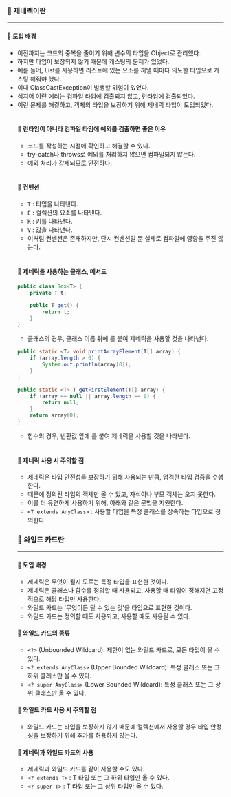 ### 🔶 제네렉이란
----

#### 🔸 도입 배경

- 이전까지는 코드의 중복을 줄이기 위해 변수의 타입을 Object로 관리했다.
- 하지만 타입이 보장되지 않기 때문에 캐스팅의 문제가 있었다.
- 예를 들어, List<Object>를 사용하면 리스트에 있는 요소를 꺼낼 때마다 의도한 타입으로 캐스팅 해줘야 했다.
- 이때 ClassCastException이 발생할 위험이 있었다.
- 심지어 이런 에러는 컴파일 타임에 검출되지 않고, 런타임에 검출되었다.
- 이런 문제를 해결하고, 객체의 타입을 보장하기 위해 제네릭 타입이 도입되었다.

<br>

#### 🔸 런타임이 아니라 컴파일 타임에 예외를 검출하면 좋은 이유

- 코드를 작성하는 시점에 확인하고 해결할 수 있다.
- try-catch나 throws로 예외를 처리하지 않으면 컴파일되지 않는다.
- 예외 처리가 강제되므로 안전하다.

<br>

#### 🔸 컨벤션

- `T` : 타입을 나타낸다.
- `E` : 컬렉션의 요소를 나타낸다.
- `K` : 키를 나타낸다.
- `V` : 값을 나타낸다.
- 이처럼 컨벤션은 존재하지만, 단시 컨벤션일 뿐 실제로 컴파일에 영향을 주진 않는다.

<br>

#### 🔸 제네릭을 사용하는 클래스, 메서드
```java
public class Box<T> {
    private T t;

    public T get() {
        return t;
    }
}
```
- 클래스의 경우, 클래스 이름 뒤에 <T>를 붙여 제네릭을 사용할 것을 나타낸다.

```java
public static <T> void printArrayElement(T[] array) {
    if (array.length > 0) {
        System.out.println(array[0]);
    }
}
```
```java
public static <T> T getFirstElement(T[] array) {
    if (array == null || array.length == 0) {
        return null;
    }
    return array[0];
}
```
- 함수의 경우, 반환값 앞에 <T>를 붙여 제네릭을 사용할 것을 나타낸다.

<br>

#### 🔸 제네릭 사용 시 주의할 점
- 제네릭은 타입 안전성을 보장하기 위해 사용되는 만큼, 엄격한 타입 검증을 수행한다.
- 때문에 정의된 타입의 객체만 올 수 있고, 자식이나 부모 객체는 오지 못한다.
- 이를 더 유연하게 사용하기 위해, 아래와 같은 문법을 지원한다.
- `<T extends AnyClass>` : 사용할 타입을 특정 클래스를 상속하는 타입으로 정의한다.

### 🔶 와일드 카드란
----

#### 🔸 도입 배경
- 제네릭은 무엇이 될지 모르는 특정 타입을 표현한 것이다.
- 제네릭은 클래스나 함수를 정의할 때 사용되고, 사용할 때 타입이 정해지면 고정적으로 해당 타입만 사용한다.
- 와일드 카드는 '무엇이든 될 수 있는 것'을 타입으로 표현한 것이다.
- 와일드 카드는 정의할 때도 사용되고, 사용할 때도 사용될 수 있다. 

#### 🔸 와일드 카드의 종류
- `<?>` (Unbounded Wildcard): 제한이 없는 와일드 카드로, 모든 타입이 올 수 있다.
- `<? extends AnyClass>` (Upper Bounded Wildcard): 특정 클래스 또는 그 하위 클래스만 올 수 있다.
- `<? super AnyClass>` (Lower Bounded Wildcard): 특정 클래스 또는 그 상위 클래스만 올 수 있다.

#### 🔸 와일드 카드 사용 시 주의할 점
- 와일드 카드는 타입을 보장하지 않기 때문에 컬렉션에서 사용할 경우 타입 안정성을 보장하기 위해 추가를 허용하지 않는다.

#### 🔸 제네릭과 와일드 카드의 사용
- 제네릭과 와일드 카드를 같이 사용할 수도 있다.
- `<? extends T>` : T 타입 또는 그 하위 타입만 올 수 있다.
- `<? super T>` :  T 타입 또는 그 상위 타입만 올 수 있다.
